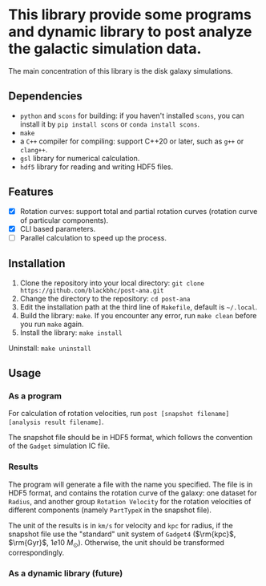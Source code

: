 # This library provide some programs and dynamic library to post analyze the galactic simulation data.
The main concentration of this library is the disk galaxy simulations.

## Dependencies
- `python` and `scons` for building: if you haven't installed `scons`, you can install it by `pip install scons`
  or `conda install scons`.
- `make`
- a `C++` compiler for compiling: support C++20 or later, such as `g++` or `clang++`.
- `gsl` library for numerical calculation.
- `hdf5` library for reading and writing HDF5 files.

## Features
- [x] Rotation curves: support total and partial rotation curves (rotation curve of particular components).
- [x] CLI based parameters.
- [ ] Parallel calculation to speed up the process.

## Installation
1. Clone the repository into your local directory: `git clone https://github.com/blackbhc/post-ana.git`
2. Change the directory to the repository: `cd post-ana`
3. Edit the installation path at the third line of `Makefile`, default is `~/.local`.
4. Build the library: `make`. If you encounter any error, run `make clean` before you run `make` again.
5. Install the library: `make install`

Uninstall: `make uninstall`

## Usage
### As a program
For calculation of rotation velocities, run `post [snapshot filename] [analysis result filename]`.

The snapshot file should be in HDF5 format, which follows the convention of the `Gadget` simulation IC file. 

### Results
The program will generate a file with the name you specified. The file is in HDF5 format, and contains the 
rotation curve of the galaxy: one dataset for `Radius`, and another group `Rotation Velocity` for the rotation 
velocities of different components (namely `PartTypeX` in the snapshot file).

The unit of the results is in `km/s` for velocity and `kpc` for radius, if the snapshot file use the "standard"
unit system of `Gadget4` ($\rm{kpc}$, $\rm{Gyr}$, $1e10\ M_\odot$). Otherwise, the unit should be transformed
correspondingly.

### As a dynamic library (future)

